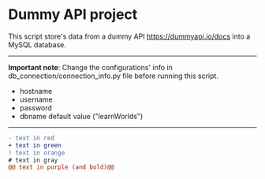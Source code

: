 # Dummy API project 
This script store's data from a dummy API https://dummyapi.io/docs into a MySQL database.

---
**Important note**: Change the configurations' info in db_connection/connection_info.py file before running this script.

- hostname
- username
- password
- dbname default value ("learnWorlds")

---

```diff
- text in red
+ text in green
! text in orange
# text in gray
@@ text in purple (and bold)@@
```